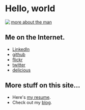 <div class="hero-unit">
<h1>Hello, world</h1>
<img align="left" src="http://farm4.staticflickr.com/3483/3778014281_80ca8fbfaf_m.jpg"/>
<a href="/about.html">more about the man</a>
</div> <!-- hero -->
</div>

<div class="row">
<div class="span4">
<h2>Me on the Internet.</h2>
<ul>
<li><a href="http://www.linkedin.com/in/demian0311">LinkedIn</a>
<li><a href="https://github.com/demian0311">github</a>
<li><a href="http://www.flickr.com/photos/neidetcher">flickr</a>
<li><a href="http://twitter.com/#!/demian0311">twitter</a>
<li><a href="http://www.delicious.com/demian0311">delicious</a>
</ul>
</div>

<div class="span8">
<h2>More stuff on this site...</h2>
<ul>
<li>Here's <a href="resume.html">my resume</a>.
<li>Check out my <a href="/blog">blog</a>.
</ul>
</div>
</div><!-- row -->

